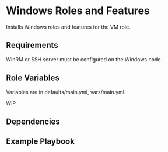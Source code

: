 Windows Roles and Features
=========

Installs Windows roles and features for the VM role.

Requirements
------------

WinRM or SSH server must be configured on the Windows node.

Role Variables
--------------

Variables are in defaults/main.yml, vars/main.yml.

WIP

Dependencies
------------



Example Playbook
----------------


